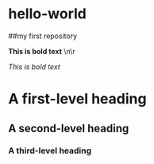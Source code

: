 # hello-world
##my first repository

**This is bold text** \n\r

*This is bold text*
# A first-level heading
## A second-level heading
### A third-level heading
